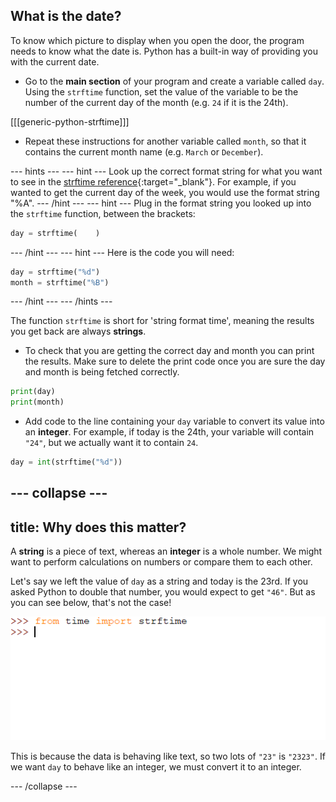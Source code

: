 ## What is the date?

To know which picture to display when you open the door, the program needs to know what the date is. Python has a built-in way of providing you with the current date.

+ Go to the **main section** of your program and create a variable called `day`. Using the `strftime` function, set the value of the variable to be the number of the current day of the month (e.g. `24` if it is the 24th).

[[[generic-python-strftime]]]

+ Repeat these instructions for another variable called `month`, so that it contains the current month name (e.g. `March` or `December`).

--- hints ---
--- hint ---
Look up the correct format string for what you want to see in the [strftime reference](http://strftime.org/){:target="_blank"}. For example, if you wanted to get the current day of the week, you would use the format string "%A".
--- /hint ---
--- hint ---
Plug in the format string you looked up into the `strftime` function, between the brackets:

```Python
day = strftime(    )
```
--- /hint ---
--- hint ---
Here is the code you will need:

```python
day = strftime("%d")
month = strftime("%B")
```
--- /hint ---
--- /hints ---

The function `strftime` is short for 'string format time', meaning the results you get back are always **strings**.

+ To check that you are getting the correct day and month you can print the results. Make sure to delete the print code once you are sure the day and month is being fetched correctly.

```python
print(day)
print(month)
```

+ Add code to the line containing your `day` variable to convert its value into an **integer**. For example, if today is the 24th, your variable will contain `"24"`, but we actually want it to contain `24`.

```python
day = int(strftime("%d"))
```

--- collapse ---
---
title: Why does this matter?
---
A **string** is a piece of text, whereas an **integer** is a whole number. We might want to perform calculations on numbers or compare them to each other.

Let's say we left the value of `day` as a string and today is the 23rd. If you asked Python to double that number, you would expect to get `"46"`. But as you can see below, that's not the case!

![String without casting](images/string-cast.gif)

This is because the data is behaving like text, so two lots of `"23"` is `"2323"`. If we want `day` to behave like an integer, we must convert it to an integer.

--- /collapse ---
